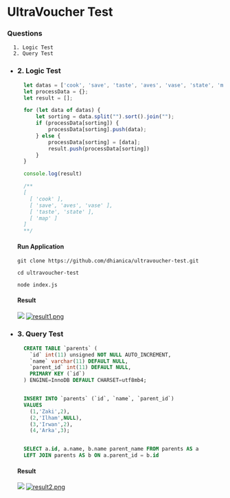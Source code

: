 # UltraVoucher Test

### Questions
```
  1. Logic Test
  2. Query Test
```

* ### 2. Logic Test
  ```javascript
    let datas = ['cook', 'save', 'taste', 'aves', 'vase', 'state', 'map'];
    let processData = {};
    let result = [];

    for (let data of datas) {
        let sorting = data.split("").sort().join("");
        if (processData[sorting]) {
            processData[sorting].push(data);
        } else {
            processData[sorting] = [data];
            result.push(processData[sorting])
        }
    }

    console.log(result)

    /**
    [
      [ 'cook' ],
      [ 'save', 'aves', 'vase' ],
      [ 'taste', 'state' ],
      [ 'map' ]
    ]
    **/
  ```
   
  #### Run Application
    ```
    git clone https://github.com/dhianica/ultravoucher-test.git
    ```
    
    ```
    cd ultravoucher-test
    ```
    
    ```
    node index.js
    ```

  #### Result
  ![](https://gifyu.com/image/SnIER)
  <a href="https://gifyu.com/image/SnIER"><img src="https://s12.gifyu.com/images/result1.png" alt="result1.png" border="0" /></a>

* ### 3. Query Test
  ```SQL
    CREATE TABLE `parents` (
      `id` int(11) unsigned NOT NULL AUTO_INCREMENT,
      `name` varchar(11) DEFAULT NULL,
      `parent_id` int(11) DEFAULT NULL,
      PRIMARY KEY (`id`)
    ) ENGINE=InnoDB DEFAULT CHARSET=utf8mb4;


    INSERT INTO `parents` (`id`, `name`, `parent_id`)
    VALUES
      (1,'Zaki',2),
      (2,'Ilham',NULL),
      (3,'Irwan',2),
      (4,'Arka',3);


    SELECT a.id, a.name, b.name parent_name FROM parents AS a
    LEFT JOIN parents AS b ON a.parent_id = b.id
  ```
  #### Result
  
  ![](https://gifyu.com/image/SnIE5)
  <a href="https://gifyu.com/image/SnIE5"><img src="https://s11.gifyu.com/images/result2.png" alt="result2.png" border="0" /></a>
  

